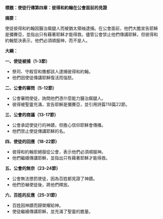 **標題：使徒行傳第四章：彼得和約翰在公會面前的見證**

**摘要：**

使徒彼得和約翰因醫治瘸腿人而被猶太領袖逮捕。在公會面前，他們大膽宣告耶穌是彌賽亞，並指出只有藉著耶穌才能得救。儘管公會禁止他們傳講耶穌，但彼得和約翰堅決表示，他們必須順服神，而不是人。

**大綱：**

**一、使徒被捕（1-3節）**
* 祭司、守殿官和撒都該人逮捕彼得和約翰。
* 他們因使徒傳講耶穌復活而惱怒。

**二、公會的審問（5-12節）**
* 公會審問使徒，詢問他們憑什麼能力醫治瘸腿人。
* 彼得被聖靈充滿，宣告耶穌是彌賽亞，並引用詩篇118篇22節。

**三、公會的商議（13-17節）**
* 公會承認使徒行的神蹟，但擔心信仰耶穌會傳播。
* 他們禁止使徒傳講耶穌的名。

**四、使徒的回應（18-22節）**
* 彼得和約翰拒絕服從公會，表示他們必須順服神。
* 他們繼續傳講耶穌，並指出只有藉著耶穌才能得救。

**五、公會的無奈（23-24節）**
* 公會無法懲罰使徒，因為百姓都見證了神蹟。
* 他們恐嚇使徒後，將他們釋放。

**六、百姓的反應（25-31節）**
* 百姓因神蹟而歸榮耀給神。
* 使徒繼續傳講耶穌，並充滿了聖靈的膽量。
